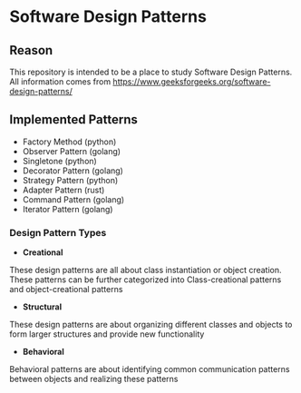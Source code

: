 # Software Design Patterns

## Reason

This repository is intended to be a place to study Software Design Patterns.
All information comes from <https://www.geeksforgeeks.org/software-design-patterns/>

## Implemented Patterns

* Factory Method (python)
* Observer Pattern (golang)
* Singletone (python)
* Decorator Pattern (golang)
* Strategy Pattern (python)
* Adapter Pattern (rust)
* Command Pattern (golang)
* Iterator Pattern (golang)

### Design Pattern Types

* **Creational**

These design patterns are all about class instantiation or object creation. These patterns can be further categorized into Class-creational patterns and object-creational patterns

* **Structural**

These design patterns are about organizing different classes and objects to form larger structures and provide new functionality

* **Behavioral**

Behavioral patterns are about identifying common communication patterns between objects and realizing these patterns
